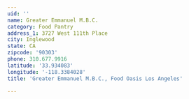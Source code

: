 ```yaml
---
uid: ''
name: Greater Emmanuel M.B.C.
category: Food Pantry
address_1: 3727 West 111th Place
city: Inglewood
state: CA
zipcode: '90303'
phone: 310.677.9916
latitude: '33.934083'
longitude: '-118.3384028'
title: 'Greater Emmanuel M.B.C., Food Oasis Los Angeles'

---
```

